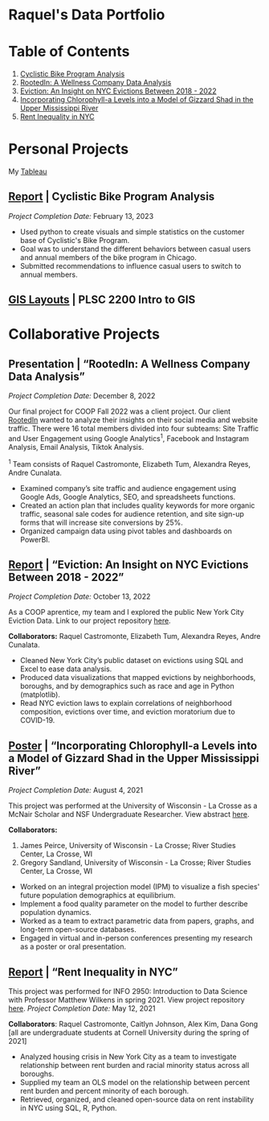 # Raquel's Data Portfolio

# Table of Contents
1. [Cyclistic Bike Program Analysis](https://github.com/raquelCastromonte/Cyclistic_Analysis_Report)
2. [RootedIn: A Wellness Company Data Analysis](https://raquelcastromonte.github.io/Data-Analytics-Portfolio/#presentation--rootedin-a-wellness-company-data-analysis)
3. [Eviction: An Insight on NYC Evictions Between 2018 - 2022](https://raquelcastromonte.github.io/Data-Analytics-Portfolio/#report--eviction-an-insight-on-nyc-evictions-between-2018---2022)
4. [Incorporating Chlorophyll-a Levels into a Model of Gizzard Shad in the Upper Mississippi River](https://raquelcastromonte.github.io/Data-Analytics-Portfolio/#poster-incorporating-chlorophyll-a-levels-into-a-model-of-gizzard-shad-in-the-upper-mississippi-river)
5. [Rent Inequality in NYC](https://raquelcastromonte.github.io/Data-Analytics-Portfolio/#report-rent-inequality-in-nyc)

# Personal Projects
My [Tableau](https://public.tableau.com/app/profile/raquel.castromonte5615)

## [Report](https://github.com/raquelCastromonte/Cyclistic_Analysis_Report) | Cyclistic Bike Program Analysis

*Project Completion Date:* February 13, 2023

- Used python to create visuals and simple statistics on the customer base of Cyclistic's Bike Program.
- Goal was to understand the different behaviors between casual users and annual members of the bike program in Chicago.
- Submitted recommendations to influence casual users to switch to annual members.

## [GIS Layouts](https://github.com/raquelCastromonte/GIS-Class) | PLSC 2200 Intro to GIS

# Collaborative Projects

## Presentation | “RootedIn: A Wellness Company Data Analysis” 
*Project Completion Date:* December 8, 2022

Our final project for COOP Fall 2022 was a client project. Our client [RootedIn](https://berootedin.com/) wanted to analyze their insights on their social media and website traffic. There were 16 total members divided into four subteams: Site Traffic and User Engagement using Google Analytics<sup>1</sup>, Facebook and Instagram Analysis, Email Analysis, Tiktok Analysis.

<sup>1</sup> Team consists of Raquel Castromonte, Elizabeth Tum, Alexandra Reyes, Andre Cunalata.

- Examined company’s site traffic and audience engagement using Google Ads, Google Analytics, SEO, and spreadsheets functions. 
- Created an action plan that includes quality keywords for more organic traffic, seasonal sale codes for audience retention, and site sign-up forms that will increase site conversions by 25%. 
- Organized campaign data using pivot tables and dashboards on PowerBI. 

## [Report](https://github.com/raquelCastromonte/NYC_evictions/blob/main/%5BCOOP%5D%20NYC%20Evictions%20Presentation.pdf) | “Eviction: An Insight on NYC Evictions Between 2018 - 2022” 
*Project Completion Date:* October 13, 2022

As a COOP aprentice, my team and I explored the public New York City Eviction Data. Link to our project repository [here](https://github.com/raquelCastromonte/NYC_evictions).

**Collaborators:** Raquel Castromonte, Elizabeth Tum, Alexandra Reyes, Andre Cunalata.

- Cleaned New York City’s public dataset on evictions using SQL and Excel to ease data analysis. 
- Produced data visualizations that mapped evictions by neighborhoods, boroughs, and by demographics such as race and age in Python (matplotlib). 
- Read NYC eviction laws to explain correlations of neighborhood composition, evictions over time, and eviction moratorium due to COVID-19. 


## [Poster](https://www.linkedin.com/in/raquel-castromonte/overlay/1635499978339/single-media-viewer/) | “Incorporating Chlorophyll-a Levels into a Model of Gizzard Shad in the Upper Mississippi River”  
*Project Completion Date:* August 4, 2021

This project was performed at the University of Wisconsin - La Crosse as a McNair Scholar and NSF Undergraduate Researcher.
View abstract [here](https://ir.library.illinoisstate.edu/beer/2021/ts2/8/).

**Collaborators:** 
1. James Peirce, University of Wisconsin - La Crosse; River Studies Center, La Crosse, WI
2. Gregory Sandland, University of Wisconsin - La Crosse; River Studies Center, La Crosse, WI

- Worked on an integral projection model (IPM) to visualize a fish species' future population demographics at equilibrium. 
- Implement a food quality parameter on the model to further describe population dynamics. 
- Worked as a team to extract parametric data from papers, graphs, and long-term open-source databases.  
- Engaged in virtual and in-person conferences presenting my research as a poster or oral presentation.  


## [Report](https://github.com/cailtyn-caj96/info-2950/blob/main/final/finalproject.ipynb) | “Rent Inequality in NYC”
This project was performed for INFO 2950: Introduction to Data Science with Professor Matthew Wilkens in spring 2021. View project repository [here](https://github.com/cailtyn-caj96/info-2950).
*Project Completion Date:* May 12, 2021

**Collaborators**: Raquel Castromonte, Caitlyn Johnson, Alex Kim, Dana Gong [all are undergraduate students at Cornell University during the spring of 2021]

-	Analyzed housing crisis in New York City as a team to investigate relationship between rent burden and racial minority status across all boroughs.
-	Supplied my team an OLS model on the relationship between percent rent burden and percent minority of each borough.
-	Retrieved, organized, and cleaned open-source data on rent instability in NYC using SQL, R, Python.

